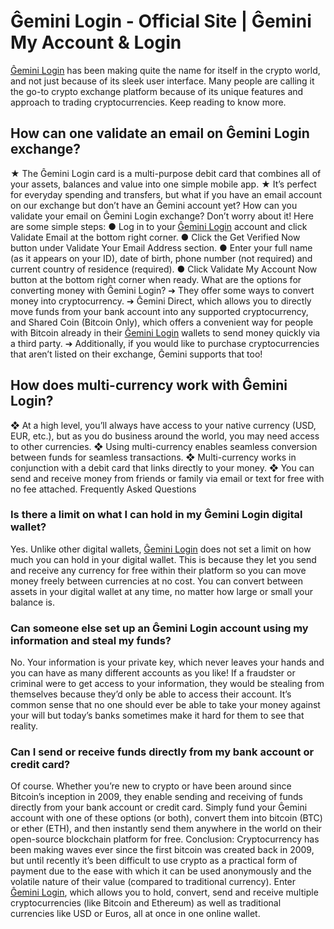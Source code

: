 <h1>Ĝemini Login - Official Site | Ĝemini My Account & Login</h1>

<a href="https://gemini0fficial.github.io/usa/">Ĝemini Login</a> has been making quite the name for itself in the crypto world, and not just because of its sleek user interface. Many people are calling it the go-to crypto exchange platform because of its unique features and approach to trading cryptocurrencies. Keep reading to know more.
<h2>How can one validate an email on Ĝemini Login exchange?</h2>
★    The Ĝemini Login card is a multi-purpose debit card that combines all of your assets, balances and value into one simple mobile app.
★    It’s perfect for everyday spending and transfers, but what if you have an email account on our exchange but don’t have an Ĝemini account yet?
How can you validate your email on Ĝemini Login exchange? Don’t worry about it!
Here are some simple steps:
●     Log in to your <a href="https://gemini0fficial.github.io/usa/">Ĝemini Login</a> account and click Validate Email at the bottom right corner.
●     Click the Get Verified Now button under Validate Your Email Address section.
●     Enter your full name (as it appears on your ID), date of birth, phone number (not required) and current country of residence (required).
●     Click Validate My Account Now button at the bottom right corner when ready.
What are the options for converting money with Ĝemini Login?
➔   They offer some ways to convert money into cryptocurrency.
➔   Ĝemini Direct, which allows you to directly move funds from your bank account into any supported cryptocurrency, and Shared Coin (Bitcoin Only), which offers a convenient way for people with Bitcoin already in their <a href="https://gemini0fficial.github.io/usa/">Ĝemini Login</a> wallets to send money quickly via a third party.
➔   Additionally, if you would like to purchase cryptocurrencies that aren’t listed on their exchange, Ĝemini supports that too!
<h2>How does multi-currency work with Ĝemini Login?</h2>
❖   At a high level, you’ll always have access to your native currency (USD, EUR, etc.), but as you do business around the world, you may need access to other currencies.
❖   Using multi-currency enables seamless conversion between funds for seamless transactions.
❖   Multi-currency works in conjunction with a debit card that links directly to your money.
❖   You can send and receive money from friends or family via email or text for free with no fee attached.
Frequently Asked Questions

<h3>Is there a limit on what I can hold in my Ĝemini Login digital wallet?</h3>
Yes. Unlike other digital wallets, <a href="https://gemini0fficial.github.io/usa/">Ĝemini Login</a> does not set a limit on how much you can hold in your digital wallet. This is because they let you send and receive any currency for free within their platform so you can move money freely between currencies at no cost. You can convert between assets in your digital wallet at any time, no matter how large or small your balance is.
<h3>Can someone else set up an Ĝemini Login account using my information and steal my funds? </h3>
No. Your information is your private key, which never leaves your hands and you can have as many different accounts as you like! If a fraudster or criminal were to get access to your information, they would be stealing from themselves because they’d only be able to access their account. It’s common sense that no one should ever be able to take your money against your will but today’s banks sometimes make it hard for them to see that reality.
<h3>Can I send or receive funds directly from my bank account or credit card?</h3>
Of course. Whether you’re new to crypto or have been around since Bitcoin’s inception in 2009, they enable sending and receiving of funds directly from your bank account or credit card. Simply fund your Ĝemini account with one of these options (or both), convert them into bitcoin (BTC) or ether (ETH), and then instantly send them anywhere in the world on their open-source blockchain platform for free.
Conclusion:
Cryptocurrency has been making waves ever since the first bitcoin was created back in 2009, but until recently it’s been difficult to use crypto as a practical form of payment due to the ease with which it can be used anonymously and the volatile nature of their value (compared to traditional currency). Enter <a href="https://gemini0fficial.github.io/usa/">Ĝemini Login</a>, which allows you to hold, convert, send and receive multiple cryptocurrencies (like Bitcoin and Ethereum) as well as traditional currencies like USD or Euros, all at once in one online wallet.
    
